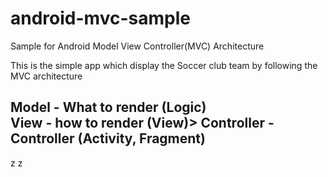 # android-mvc-sample
Sample for Android Model View Controller(MVC) Architecture

This is the simple app which display the Soccer club team by following the MVC architecture

<h2>Model - What to render (Logic)</br>
View  - how to render (View)</br</br>>
Controller - Controller (Activity, Fragment)</br>
</h2> z z



